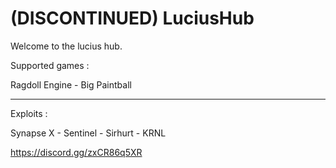 # (DISCONTINUED) LuciusHub

Welcome to the lucius hub. 

Supported games : 

Ragdoll Engine - 
Big Paintball

---

Exploits : 

Synapse X -
Sentinel -
Sirhurt -
KRNL 


https://discord.gg/zxCR86q5XR
